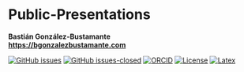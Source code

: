 # Public-Presentations
**Bastián González-Bustamante** \
**https://bgonzalezbustamante.com**

[![GitHub issues](https://img.shields.io/github/issues/bgonzalezbustamante/Public-Presentations.svg)](https://github.com/bgonzalezbustamante/Public-Presentations/issues/) [![GitHub issues-closed](https://img.shields.io/github/issues-closed/bgonzalezbustamante/Public-Presentations.svg)](https://github.com/bgonzalezbustamante/Public-Presentations/issues?q=is%3Aissue+is%3Aclosed) [![ORCID](https://img.shields.io/badge/ORCID%20iD-0000--0003--1510--6820-brightgreen.svg)](http://orcid.org/0000-0003-1510-6820) [![License](https://img.shields.io/badge/license-CC--BY--4.0-black)](https://github.com/bgonzalezbustamante/Public-Presentations/blob/master/LICENSE.txt) [![Latex](https://img.shields.io/badge/made%20with-LaTeX-1f425f.svg)](https://www.latex-project.org/) 
